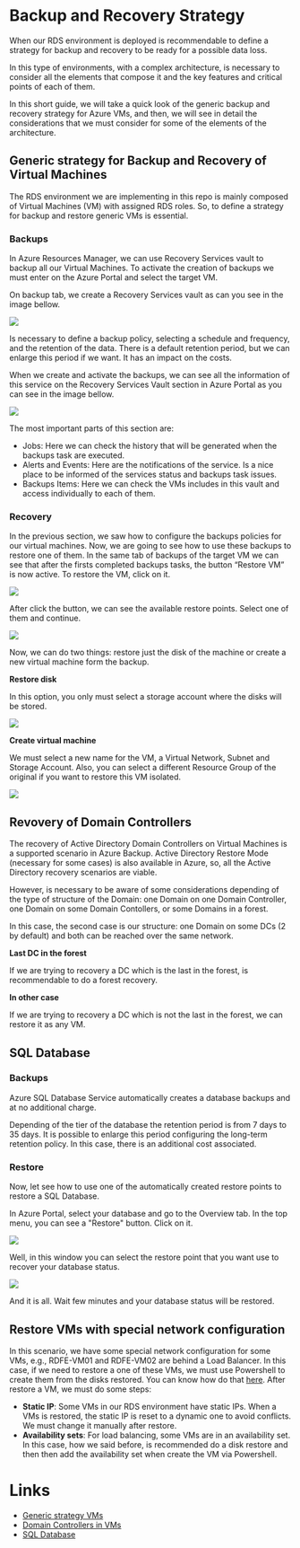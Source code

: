 # Backup and Recovery Strategy

When our RDS environment is deployed is recommendable to define a strategy for backup and recovery to be ready for a possible data loss.

In this type of environments, with a complex architecture, is necessary to consider all the elements that compose it and the key features and critical points of each of them.

In this short guide, we will take a quick look of the generic backup and recovery strategy for Azure VMs, and then, we will see in detail the considerations that we must consider for some of the elements of the architecture.

## Generic strategy for Backup and Recovery of Virtual Machines

The RDS environment we are implementing in this repo is mainly composed of Virtual Machines (VM) with assigned RDS roles. So, to define a strategy for backup and restore generic VMs is essential.

### Backups

In Azure Resources Manager, we can use Recovery Services vault to backup all our Virtual Machines. To activate the creation of backups we must enter on the Azure Portal and select the target VM.

On backup tab, we create a Recovery Services vault as can you see in the image bellow.

![](backups-1.png)

Is necessary to define a backup policy, selecting a schedule and frequency, and the retention of the data. There is a default retention period, but we can enlarge this period if we want. It has an impact on the costs.

When we create and activate the backups, we can see all the information of this service on the Recovery Services Vault section in Azure Portal as you can see in the image bellow.

![](backups-2.png)

The most important parts of this section are:

- Jobs: Here we can check the history that will be generated when the backups task are executed.
- Alerts and Events: Here are the notifications of the service. Is a nice place to be informed of the services status and backups task issues.
- Backups Items: Here we can check the VMs includes in this vault and access individually to each of them.

### Recovery

In the previous section, we saw how to configure the backups policies for our virtual machines. Now, we are going to see how to use these backups to restore one of them.
In the same tab of backups of the target VM we can see that after the firsts completed backups tasks, the button “Restore VM” is now active. To restore the VM, click on it.

![](backups-5.png)

After click the button, we can see the available restore points. Select one of them and continue.

![](backups-6.png)

Now, we can do two things: restore just the disk of the machine or create a new virtual machine form the backup.

**Restore disk** 

In this option, you only must select a storage account where the disks will be stored.

![](backups-7.png)
 
**Create virtual machine**

We must select a new name for the VM, a Virtual Network, Subnet and Storage Account. Also, you can select a different Resource Group of the original if you want to restore this VM isolated.

![](backups-8.png)

## Revovery of Domain Controllers

The recovery of Active Directory Domain Controllers on Virtual Machines is a supported scenario in Azure Backup. Active Directory Restore Mode (necessary for some cases) is also available in Azure, so, all the Active Directory recovery scenarios are viable.

However, is necessary to be aware of some considerations depending of the type of structure of the Domain: one Domain on one Domain Controller, one Domain on some Domain Contollers, or some Domains in a forest.

In this case, the second case is our structure: one Domain on some DCs (2 by default) and both can be reached over the same network.

**Last DC in the forest**

If we are trying to recovery a DC which is the last in the forest, is recommendable to do a forest recovery.

**In other case**

If we are trying to recovery a DC which is not the last in the forest, we can restore it as any VM.

## SQL Database

### Backups

Azure SQL Database Service automatically creates a database backups and at no additional charge.

Depending of the tier of the database the retention period is from 7 days to 35 days. It is possible to enlarge this period configuring the long-term retention policy. In this case, there is an additional cost associated.

### Restore

Now, let see how to use one of the automatically created restore points to restore a SQL Database.

In Azure Portal, select your database and go to the Overview tab. In the top menu, you can see a &quot;Restore&quot; button. Click on it.

![](backups-3.png)

Well, in this window you can select the restore point that you want use to recover your database status.

![](backups-4.png)

And it is all. Wait few minutes and your database status will be restored.

## Restore VMs with special network configuration

In this scenario, we have some special network configuration for some VMs, e.g., RDFE-VM01 and RDFE-VM02 are behind a Load Balancer. 
In this case, if we need to restore a one of these VMs, we must use Powershell to create them from the disks restored. You can know how do that [here](https://docs.microsoft.com/es-es/azure/virtual-machines/windows/quick-create-powershell).
After restore a VM, we must do some steps:
* **Static IP**: Some VMs in our RDS environment have static IPs. When a VMs is restored, the static IP is reset to a dynamic one to avoid conflicts. We must change it manually after restore.
* **Availability sets**: For load balancing, some VMs are in an availability set. In this case, how we said before, is recommended do a disk restore and then then add the availability set when create the VM via Powershell.

# Links

* [Generic strategy VMs](https://docs.microsoft.com/en-us/azure/backup/backup-azure-arm-vms)
* [Domain Controllers in VMs](https://docs.microsoft.com/en-us/azure/backup/backup-azure-arm-restore-vms#restoring-domain-controller-vms)
* [SQL Database](https://docs.microsoft.com/en-us/azure/sql-database/sql-database-automated-backups)
